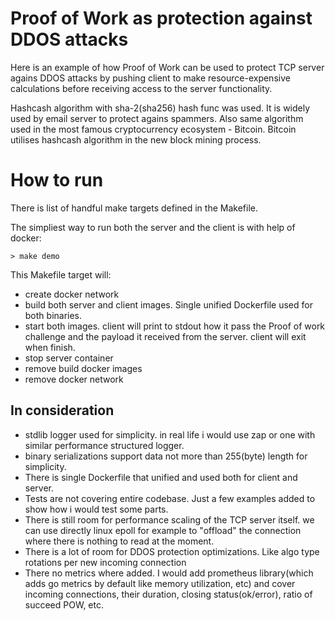 # Proof of Work as protection against DDOS attacks

Here is an example of how Proof of Work can be used to protect TCP server agains DDOS attacks by pushing client to make resource-expensive calculations before receiving access to the server functionality.

Hashcash algorithm with sha-2(sha256) hash func was used. It is widely used by email server to protect agains spammers. Also same algorithm used in the most famous cryptocurrency ecosystem - Bitcoin. Bitcoin utilises hashcash algorithm in the new block mining process.

# How to run

There is list of handful make targets defined in the Makefile. 

The simpliest way to run both the server and the client is with help of docker:
```shell
> make demo
```

This Makefile target will:
* create docker network
* build both server and client images. Single unified Dockerfile used for both binaries.
* start both images. client will print to stdout how it pass the Proof of work challenge and the payload it received from the server. client will exit when finish.
* stop server container
* remove build docker images
* remove docker network

## In consideration
* stdlib logger used for simplicity. in real life i would use zap or one with similar performance structured logger. 
* binary serializations support data not more than 255(byte) length for simplicity.
* There is single Dockerfile that unified and used both for client and server.
* Tests are not covering entire codebase. Just a few examples added to show how i would test some parts.
* There is still room for performance scaling of the TCP server itself. we can use directly linux epoll for example to "offload" the connection where there is nothing to read at the moment.
* There is a lot of room for DDOS protection optimizations. Like algo type rotations per new incoming connection
* There no metrics where added. I would add prometheus library(which adds go metrics by default like memory utilization, etc) and cover incoming connections, their duration, closing status(ok/error), ratio of succeed POW, etc.
